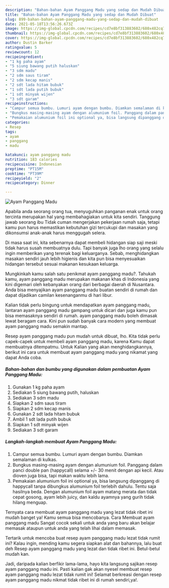 ```yaml
---
description: "Bahan-bahan Ayam Panggang Madu yang sedap dan Mudah Dibuat"
title: "Bahan-bahan Ayam Panggang Madu yang sedap dan Mudah Dibuat"
slug: 899-bahan-bahan-ayam-panggang-madu-yang-sedap-dan-mudah-dibuat
date: 2021-05-18T13:56:26.673Z
image: https://img-global.cpcdn.com/recipes/cd7e8bf313883602/680x482cq70/ayam-panggang-madu-foto-resep-utama.jpg
thumbnail: https://img-global.cpcdn.com/recipes/cd7e8bf313883602/680x482cq70/ayam-panggang-madu-foto-resep-utama.jpg
cover: https://img-global.cpcdn.com/recipes/cd7e8bf313883602/680x482cq70/ayam-panggang-madu-foto-resep-utama.jpg
author: Dustin Barker
ratingvalue: 5
reviewcount: 12
recipeingredient:
- "1 kg paha ayam"
- "5 siung bawang putih haluskan"
- "3 sdm madu"
- "2 sdm saus tiram"
- "2 sdm kecap manis"
- "2 sdt lada hitam bubuk"
- "1 sdt lada putih bubuk"
- "1 sdt minyak wijen"
- "3 sdt garam"
recipeinstructions:
- "Campur semua bumbu. Lumuri ayam dengan bumbu. Diamkan semalaman di kulkas."
- "Bungkus masing-masing ayam dengan alumunium foil. Panggang dalam panci double pan (happycall) selama +/- 30 menit dengan api kecil. Atau dioven juga bisa, tapi makan waktu lebih lama."
- "Pemakaian alumunium foil ini optional ya, bisa langsung dipanggang di happycall tanpa dibungkus alumunium foil terlebih dahulu. Tentu saja hasilnya beda. Dengan alumunium foil ayam matang merata dan tidak cepat gosong, ayam lebih juicy, dan kaldu ayamnya yang gurih tidak hilang menguap."
categories:
- Resep
tags:
- ayam
- panggang
- madu

katakunci: ayam panggang madu 
nutrition: 183 calories
recipecuisine: Indonesian
preptime: "PT15M"
cooktime: "PT39M"
recipeyield: "2"
recipecategory: Dinner

---
```



![Ayam Panggang Madu](https://img-global.cpcdn.com/recipes/cd7e8bf313883602/680x482cq70/ayam-panggang-madu-foto-resep-utama.jpg)

Apabila anda seorang orang tua, menyuguhkan panganan enak untuk orang tercinta merupakan hal yang membahagiakan untuk kita sendiri. Tanggung jawab seorang ibu Tidak cuman mengerjakan pekerjaan rumah saja, tetapi kamu pun harus memastikan kebutuhan gizi tercukupi dan masakan yang dikonsumsi anak-anak harus menggugah selera.

Di masa  saat ini, kita sebenarnya dapat membeli hidangan siap saji meski tidak harus susah membuatnya dulu. Tapi banyak juga lho orang yang selalu ingin memberikan yang terenak bagi keluarganya. Sebab, menghidangkan masakan sendiri jauh lebih higienis dan kita pun bisa menyesuaikan hidangan tersebut sesuai makanan kesukaan keluarga. 



Mungkinkah kamu salah satu penikmat ayam panggang madu?. Tahukah kamu, ayam panggang madu merupakan makanan khas di Indonesia yang kini digemari oleh kebanyakan orang dari berbagai daerah di Nusantara. Anda bisa menyajikan ayam panggang madu buatan sendiri di rumah dan dapat dijadikan camilan kesenanganmu di hari libur.

Kalian tidak perlu bingung untuk mendapatkan ayam panggang madu, lantaran ayam panggang madu gampang untuk dicari dan juga kamu pun bisa memasaknya sendiri di rumah. ayam panggang madu boleh dimasak lewat beragam cara. Kini pun sudah banyak cara modern yang membuat ayam panggang madu semakin mantap.

Resep ayam panggang madu pun mudah untuk dibuat, lho. Kita tidak perlu capek-capek untuk membeli ayam panggang madu, karena Kamu dapat membuatnya ditempatmu. Untuk Kalian yang akan menghidangkannya, berikut ini cara untuk membuat ayam panggang madu yang nikamat yang dapat Anda coba.

<!--inarticleads1-->

##### Bahan-bahan dan bumbu yang digunakan dalam pembuatan Ayam Panggang Madu:

1. Gunakan 1 kg paha ayam
1. Sediakan 5 siung bawang putih, haluskan
1. Sediakan 3 sdm madu
1. Siapkan 2 sdm saus tiram
1. Siapkan 2 sdm kecap manis
1. Gunakan 2 sdt lada hitam bubuk
1. Ambil 1 sdt lada putih bubuk
1. Siapkan 1 sdt minyak wijen
1. Sediakan 3 sdt garam




<!--inarticleads2-->

##### Langkah-langkah membuat Ayam Panggang Madu:

1. Campur semua bumbu. Lumuri ayam dengan bumbu. Diamkan semalaman di kulkas.
1. Bungkus masing-masing ayam dengan alumunium foil. Panggang dalam panci double pan (happycall) selama +/- 30 menit dengan api kecil. Atau dioven juga bisa, tapi makan waktu lebih lama.
1. Pemakaian alumunium foil ini optional ya, bisa langsung dipanggang di happycall tanpa dibungkus alumunium foil terlebih dahulu. Tentu saja hasilnya beda. Dengan alumunium foil ayam matang merata dan tidak cepat gosong, ayam lebih juicy, dan kaldu ayamnya yang gurih tidak hilang menguap.




Ternyata cara membuat ayam panggang madu yang lezat tidak ribet ini mudah banget ya! Kamu semua bisa mencobanya. Cara Membuat ayam panggang madu Sangat cocok sekali untuk anda yang baru akan belajar memasak ataupun untuk anda yang telah lihai dalam memasak.

Tertarik untuk mencoba buat resep ayam panggang madu lezat tidak rumit ini? Kalau ingin, mending kamu segera siapkan alat dan bahannya, lalu buat deh Resep ayam panggang madu yang lezat dan tidak ribet ini. Betul-betul mudah kan. 

Jadi, daripada kalian berfikir lama-lama, hayo kita langsung sajikan resep ayam panggang madu ini. Pasti kalian gak akan nyesel membuat resep ayam panggang madu lezat tidak rumit ini! Selamat berkreasi dengan resep ayam panggang madu nikmat tidak ribet ini di rumah sendiri,ya!.

